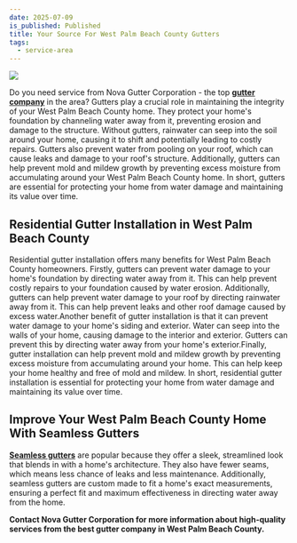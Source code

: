 ```yaml
---
date: 2025-07-09
is_published: Published
title: Your Source For West Palm Beach County Gutters
tags:
  - service-area
---
```

![](/media/gutters-jupiter-fl.jpg)

Do you need service from Nova Gutter Corporation - the top [**gutter company**](https://www.novagutter.com/) in the area? Gutters play a crucial role in maintaining the integrity of your West Palm Beach County home. They protect your home's foundation by channeling water away from it, preventing erosion and damage to the structure. Without gutters, rainwater can seep into the soil around your home, causing it to shift and potentially leading to costly repairs. Gutters also prevent water from pooling on your roof, which can cause leaks and damage to your roof's structure. Additionally, gutters can help prevent mold and mildew growth by preventing excess moisture from accumulating around your West Palm Beach County home. In short, gutters are essential for protecting your home from water damage and maintaining its value over time.

## Residential Gutter Installation in West Palm Beach County

Residential gutter installation offers many benefits for West Palm Beach County homeowners. Firstly, gutters can prevent water damage to your home's foundation by directing water away from it. This can help prevent costly repairs to your foundation caused by water erosion. Additionally, gutters can help prevent water damage to your roof by directing rainwater away from it. This can help prevent leaks and other roof damage caused by excess water.Another benefit of gutter installation is that it can prevent water damage to your home's siding and exterior. Water can seep into the walls of your home, causing damage to the interior and exterior. Gutters can prevent this by directing water away from your home's exterior.Finally, gutter installation can help prevent mold and mildew growth by preventing excess moisture from accumulating around your home. This can help keep your home healthy and free of mold and mildew. In short, residential gutter installation is essential for protecting your home from water damage and maintaining its value over time.

## Improve Your West Palm Beach County Home With Seamless Gutters

[**Seamless gutters**](https://novagutter.com/#seamless-gutter-installation) are popular because they offer a sleek, streamlined look that blends in with a home's architecture. They also have fewer seams, which means less chance of leaks and less maintenance. Additionally, seamless gutters are custom made to fit a home's exact measurements, ensuring a perfect fit and maximum effectiveness in directing water away from the home.

**Contact Nova Gutter Corporation for more information about high-quality services from the best gutter company in West Palm Beach County.**
